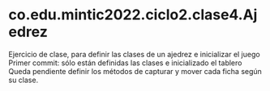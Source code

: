 # co.edu.mintic2022.ciclo2.clase4.Ajedrez
Ejercicio de clase, para definir las clases de un ajedrez e inicializar el juego
Primer commit: sólo están definidas las clases e inicializado el tablero
Queda pendiente definir los métodos de capturar y mover cada ficha según su clase.
